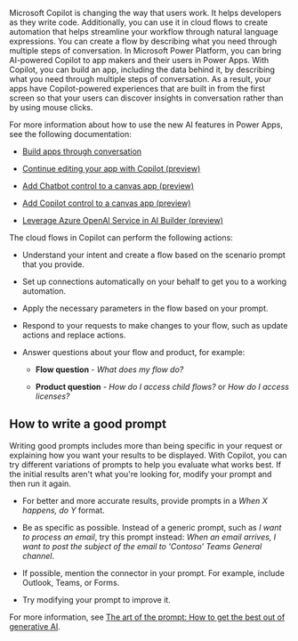 Microsoft Copilot is changing the way that users work. It helps developers as they write code. Additionally, you can use it in cloud flows to create automation that helps streamline your workflow through natural language expressions. You can create a flow by describing what you need through multiple steps of conversation. In Microsoft Power Platform, you can bring AI-powered Copilot to app makers and their users in Power Apps. With Copilot, you can build an app, including the data behind it, by describing what you need through multiple steps of conversation. As a result, your apps have Copilot-powered experiences that are built in from the first screen so that your users can discover insights in conversation rather than by using mouse clicks.

For more information about how to use the new AI features in Power Apps, see the following documentation:

-   [Build apps through conversation](/power-apps/maker/canvas-apps/ai-conversations-create-app/?azure-portal=true)

-   [Continue editing your app with Copilot (preview)](/power-apps/maker/canvas-apps/ai-edit-app/?azure-portal=true)

-   [Add Chatbot control to a canvas app (preview)](/power-apps/maker/canvas-apps/add-ai-chatbot/?azure-portal=true)

-   [Add Copilot control to a canvas app (preview)](/power-apps/maker/canvas-apps/add-ai-copilot/?azure-portal=true)

-   [Leverage Azure OpenAI Service in AI Builder (preview)](/ai-builder/prebuilt-azure-openai/?azure-portal=true)

The cloud flows in Copilot can perform the following actions:

-   Understand your intent and create a flow based on the scenario prompt that you provide.

-   Set up connections automatically on your behalf to get you to a working automation.

-   Apply the necessary parameters in the flow based on your prompt.

-   Respond to your requests to make changes to your flow, such as update actions and replace actions.

-   Answer questions about your flow and product, for example:

    -   **Flow question** - *What does my flow do?*

    -   **Product question** - *How do I access child flows?* or *How do I access licenses?*

## How to write a good prompt

Writing good prompts includes more than being specific in your request or explaining how you want your results to be displayed. With Copilot, you can try different variations of prompts to help you evaluate what works best. If the initial results aren't what you're looking for, modify your prompt and then run it again.

-   For better and more accurate results, provide prompts in a *When X happens, do Y* format.

-   Be as specific as possible. Instead of a generic prompt, such as *I want to process an email*, try this prompt instead: *When an email arrives, I want to post the subject of the email to 'Contoso' Teams General channel*.

-   If possible, mention the connector in your prompt. For example, include Outlook, Teams, or Forms.

-   Try modifying your prompt to improve it.

For more information, see [The art of the prompt: How to get the best out of generative AI](https://news.microsoft.com/source/features/ai/the-art-of-the-prompt-how-to-get-the-best-out-of-generative-ai/?azure-portal=true).


